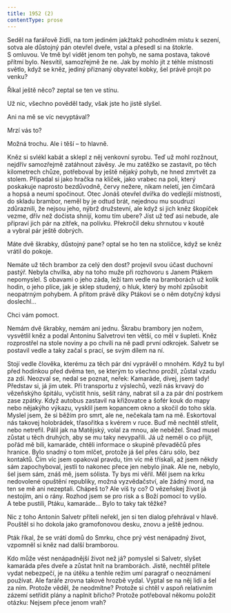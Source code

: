 ```yaml
---
title: 1952 (2)
contentType: prose
---
```


<section>

Seděl na farářově židli, na tom jediném jakžtakž pohodlném místu k sezení, sotva ale důstojný pán otevřel dveře, vstal a přesedl si na štokrle. S omluvou. Ve tmě byl vidět jenom ten pohyb, ne sama postava, takové přítmí bylo. Nesvítil, samozřejmě že ne. Jak by mohlo jít z téhle místnosti světlo, když se kněz, jediný přiznaný obyvatel kobky, šel právě projít po venku?

Říkal ještě něco? zeptal se ten ve stínu.

Už nic, všechno pověděl tady, však jste ho jistě slyšel.

Ani na mě se víc nevyptával?

Mrzí vás to?

Možná trochu. Ale i těší – to hlavně.

Kněz si svlékl kabát a sklepl z něj venkovní syrobu. Teď už mohl rozžnout, nejdřív samozřejmě zatáhnout závěsy. Je mu zatěžko se zastavit, po těch kilometrech chůze, potřeboval by ještě nějaký pohyb, ne hned zmrtvět za stolem. Připadal si jako hračka na klíček, jako vrabec na poli, který poskakuje naprosto bezdůvodně, červy nežere, nikam neletí, jen čimčará a hopsá a neumí spočinout. Otec Jonáš otevřel dvířka do vedlejší místnosti, do skladu brambor, neměl by je odtud brát, nejednou mu soudruzi zdůraznili, že nejsou jeho, nýbrž družstevní, ale když si jich kněz škopíček vezme, dřív než dočista shnijí, komu tím ubere? Jíst už teď asi nebude, ale připraví jich pár na zítřek, na polívku. Překročil deku shrnutou v koutě a vybral pár ještě dobrých.

Máte dvě škrabky, důstojný pane? optal se ho ten na stoličce, když se kněz vrátil do pokoje.

Nemáte už těch brambor za celý den dost? projevil svou účast duchovní pastýř. Nebyla chvilka, aby na toho muže při rozhovoru s Janem Ptákem nepomyslel. S obavami o jeho záda, leží tam vedle na bramborách už kolik hodin, o jeho plíce, jak je sklep studený, o hluk, který by mohl způsobit neopatrným pohybem. A přitom právě díky Ptákovi se o něm dotyčný kdysi doslechl…

Chci vám pomoct.

Nemám dvě škrabky, nemám ani jednu. Škrabu brambory jen nožem, vysvětlil kněz a podal Antonínu Salvetrovi ten větší, co měl v šupleti. Kněz rozprostřel na stole noviny a po chvíli na ně padl první odkrojek. Salvetr se postavil vedle a taky začal s prací, se svým dílem na ní.

Stojí vedle člověka, kterému za těch pár dní vyprávěl o mnohém. Když tu byl před hodinkou před dvěma ten, se kterým to všechno prožil, zůstal vzadu za zdí. Neozval se, nedal se poznat, neřek: Kamaráde, dívej, jsem tady! Představ si, já jim utek. Při transportu z výslechů, vezli nás krvavý do vězeňskýho špitálu, vyčistit hnis, sešít rány, nabrat sil a za pár dní postrkem zase zpátky. Když autobus zastavil na křižovatce a šofér kouk do mapy nebo nějakýho výkazu, vysklil jsem kopancem okno a skočil do toho skla. Myslel jsem, že si běžím pro smrt, ale ne, nečekala tam na mě. Eskortoval nás takovej holobrádek, třasořitka s kvérem v ruce. Buď mě nechtěl střelit, nebo netrefil. Pálil jak na Matějský, volal za mnou, ale neběžel. Snad musel zůstat u těch druhých, aby se mu taky nevypařili. Já už neměl o co přijít, pořád mě bili, kamaráde, chtěli informace o skupině převaděčů přes hranice. Bylo snadný o tom mlčet, protože já šel přes čáru sólo, bez kontaktů. Čím víc jsem opakoval pravdu, tím víc mě třískali, až jsem někdy sám zapochyboval, jestli to nakonec přece jen nebylo jinak. Ale ne, nebylo, šel jsem sám, znáš mě, jsem sólista. Ty bys mi věřil. Měl jsem na krku nedovolené opuštění republiky, možná vyzvědačství, ale žádný mord, na ten se mě ani nezeptali. Chápeš to? Ale víš ty co? O vězeňskej život já nestojím, ani o rány. Rozhod jsem se pro risk a s Boží pomocí to vyšlo. A tebe pustili, Ptáku, kamaráde… Bylo to taky tak těžké?

Nic z toho Antonín Salvetr příteli neřekl, jen si ten dialog přehrával v hlavě. Pouštěl si ho dokola jako gramofonovou desku, znovu a ještě jednou.

Pták říkal, že se vrátí domů do Smrku, chce prý vést nenápadný život, vzpomněl si kněz nad další bramborou.

Kdo může vést nenápadnější život než já? pomyslel si Salvetr, slyšet kamaráda přes dveře a zůstat hnít na bramborách. Jistě, nechtěl přítele vydat nebezpečí, je na útěku a tenhle režim umí paragraf o neoznámení používat. Ale faráře zrovna takové hrozbě vydal. Vyptal se na něj lidí a šel za ním. Protože věděl, že neodmítne? Protože si chtěl v aspoň relativním zázemí setřídit plány a naplnit břicho? Protože potřeboval někomu položit otázku: Nejsem přece jenom vrah?

</section>
